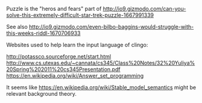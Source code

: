 Puzzle is the "heros and fears" part of http://io9.gizmodo.com/can-you-solve-this-extremely-difficult-star-trek-puzzle-1667991339

See also http://io9.gizmodo.com/even-bilbo-baggins-would-struggle-with-this-weeks-riddl-1670706933

Websites used to help learn the input language of clingo:

http://potassco.sourceforge.net/start.html
http://www.cs.utexas.edu/~cannata/cs345/Class%20Notes/32%20Yuliya%20Spring%202011%20cs345Presentation.pdf
https://en.wikipedia.org/wiki/Answer_set_programming

It seems like https://en.wikipedia.org/wiki/Stable_model_semantics might be relevant background theory.
